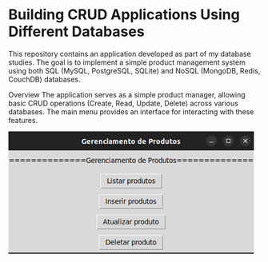 # Building CRUD Applications Using Different Databases

This repository contains an application developed as part of my database studies. The goal is to implement a simple product management system using both SQL (MySQL, PostgreSQL, SQLite) and NoSQL (MongoDB, Redis, CouchDB) databases.

Overview
The application serves as a simple product manager, allowing basic CRUD operations (Create, Read, Update, Delete) across various databases. The main menu provides an interface for interacting with these features.


![Main Menu](./images/menu.png)